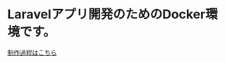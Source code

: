 <h1>Laravelアプリ開発のためのDocker環境です。</h1>

<a href="https://qiita.com/dogabon20/items/a5574360a0b05c112048">制作過程はこちら</a>
